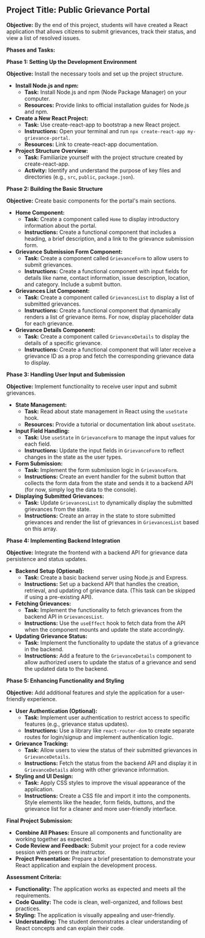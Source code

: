 ## Project Title: Public Grievance Portal

**Objective:** 
By the end of this project, students will have created a React application that allows citizens to submit grievances, track their status, and view a list of resolved issues.

**Phases and Tasks:**

**Phase 1: Setting Up the Development Environment**

**Objective:** Install the necessary tools and set up the project structure.

* **Install Node.js and npm:**
    * **Task:** Install Node.js and npm (Node Package Manager) on your computer.
    * **Resources:** Provide links to official installation guides for Node.js and npm.
* **Create a New React Project:**
    * **Task:** Use create-react-app to bootstrap a new React project.
    * **Instructions:** Open your terminal and run `npx create-react-app my-grievance-portal`.
    * **Resources:** Link to create-react-app documentation.
* **Project Structure Overview:**
    * **Task:** Familiarize yourself with the project structure created by create-react-app.
    * **Activity:** Identify and understand the purpose of key files and directories (e.g., `src`, `public`, `package.json`).

**Phase 2: Building the Basic Structure**

**Objective:** Create basic components for the portal's main sections.

* **Home Component:**
    * **Task:** Create a component called `Home` to display introductory information about the portal.
    * **Instructions:** Create a functional component that includes a heading, a brief description, and a link to the grievance submission form.
* **Grievance Submission Form Component:**
    * **Task:** Create a component called `GrievanceForm` to allow users to submit grievances.
    * **Instructions:** Create a functional component with input fields for details like name, contact information, issue description, location, and category. Include a submit button.
* **Grievances List Component:**
    * **Task:** Create a component called `GrievancesList` to display a list of submitted grievances.
    * **Instructions:** Create a functional component that dynamically renders a list of grievance items. For now, display placeholder data for each grievance.
* **Grievance Details Component:**
    * **Task:** Create a component called `GrievanceDetails` to display the details of a specific grievance.
    * **Instructions:** Create a functional component that will later receive a grievance ID as a prop and fetch the corresponding grievance data to display.

**Phase 3: Handling User Input and Submission**

**Objective:** Implement functionality to receive user input and submit grievances.

* **State Management:**
    * **Task:** Read about state management in React using the `useState` hook.
    * **Resources:** Provide a tutorial or documentation link about `useState`.
* **Input Field Handling:**
    * **Task:** Use `useState` in `GrievanceForm` to manage the input values for each field.
    * **Instructions:** Update the input fields in `GrievanceForm` to reflect changes in the state as the user types.
* **Form Submission:**
    * **Task:** Implement the form submission logic in `GrievanceForm`.
    * **Instructions:** Create an event handler for the submit button that collects the form data from the state and sends it to a backend API (for now, simply log the data to the console).
* **Displaying Submitted Grievances:**
    * **Task:** Update `GrievancesList` to dynamically display the submitted grievances from the state.
    * **Instructions:** Create an array in the state to store submitted grievances and render the list of grievances in `GrievancesList` based on this array.

**Phase 4: Implementing Backend Integration**

**Objective:** Integrate the frontend with a backend API for grievance data persistence and status updates.

* **Backend Setup (Optional):**
    * **Task:** Create a basic backend server using Node.js and Express.
    * **Instructions:** Set up a backend API that handles the creation, retrieval, and updating of grievance data. (This task can be skipped if using a pre-existing API).
* **Fetching Grievances:**
    * **Task:** Implement the functionality to fetch grievances from the backend API in `GrievancesList`.
    * **Instructions:** Use the `useEffect` hook to fetch data from the API when the component mounts and update the state accordingly.
* **Updating Grievance Status:**
    * **Task:** Implement the functionality to update the status of a grievance in the backend.
    * **Instructions:** Add a feature to the `GrievanceDetails` component to allow authorized users to update the status of a grievance and send the updated data to the backend.

**Phase 5: Enhancing Functionality and Styling**

**Objective:** Add additional features and style the application for a user-friendly experience.

* **User Authentication (Optional):**
    * **Task:** Implement user authentication to restrict access to specific features (e.g., grievance status updates).
    * **Instructions:** Use a library like `react-router-dom` to create separate routes for login/signup and implement authentication logic.
* **Grievance Tracking:**
    * **Task:** Allow users to view the status of their submitted grievances in `GrievanceDetails`.
    * **Instructions:** Fetch the status from the backend API and display it in `GrievanceDetails` along with other grievance information.
* **Styling and UI Design:**
    * **Task:** Apply CSS styles to improve the visual appearance of the application.
    * **Instructions:** Create a CSS file and import it into the components. Style elements like the header, form fields, buttons, and the grievance list for a cleaner and more user-friendly interface.

**Final Project Submission:**

* **Combine All Phases:** Ensure all components and functionality are working together as expected.
* **Code Review and Feedback:** Submit your project for a code review session with peers or the instructor.
* **Project Presentation:** Prepare a brief presentation to demonstrate your React application and explain the development process.

**Assessment Criteria:**

* **Functionality:** The application works as expected and meets all the requirements.
* **Code Quality:** The code is clean, well-organized, and follows best practices.
* **Styling:** The application is visually appealing and user-friendly.
* **Understanding:** The student demonstrates a clear understanding of React concepts and can explain their code. 
